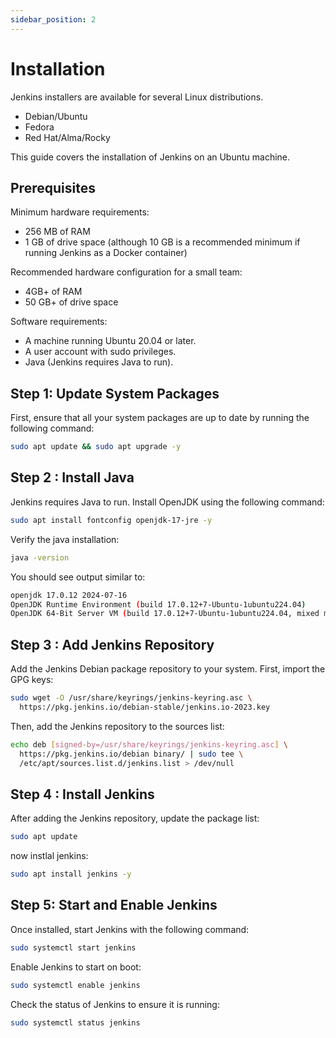 ```yaml
---
sidebar_position: 2
---
```


# Installation

Jenkins installers are available for several Linux distributions.

- Debian/Ubuntu
- Fedora
- Red Hat/Alma/Rocky

This guide covers the installation of Jenkins on an Ubuntu machine.

## Prerequisites

Minimum hardware requirements:

- 256 MB of RAM
- 1 GB of drive space (although 10 GB is a recommended minimum if running Jenkins as a Docker container)

Recommended hardware configuration for a small team:

- 4GB+ of RAM
- 50 GB+ of drive space

Software requirements:

- A machine running Ubuntu 20.04 or later.
- A user account with sudo privileges.
- Java (Jenkins requires Java to run).

## Step 1: Update System Packages

First, ensure that all your system packages are up to date by running the following command:

```bash
sudo apt update && sudo apt upgrade -y
```

## Step 2 : Install Java

Jenkins requires Java to run. Install OpenJDK using the following command:

```bash
sudo apt install fontconfig openjdk-17-jre -y
```

Verify the java installation:

```bash
java -version
```

You should see output similar to:

```bash
openjdk 17.0.12 2024-07-16
OpenJDK Runtime Environment (build 17.0.12+7-Ubuntu-1ubuntu224.04)
OpenJDK 64-Bit Server VM (build 17.0.12+7-Ubuntu-1ubuntu224.04, mixed mode, sharing)
```

## Step 3 : Add Jenkins Repository

Add the Jenkins Debian package repository to your system. First, import the GPG keys:

```bash
sudo wget -O /usr/share/keyrings/jenkins-keyring.asc \
  https://pkg.jenkins.io/debian-stable/jenkins.io-2023.key
```

Then, add the Jenkins repository to the sources list:

```bash
echo deb [signed-by=/usr/share/keyrings/jenkins-keyring.asc] \
  https://pkg.jenkins.io/debian binary/ | sudo tee \
  /etc/apt/sources.list.d/jenkins.list > /dev/null
```

## Step 4 : Install Jenkins

After adding the Jenkins repository, update the package list:

```bash
sudo apt update
```

now instlal jenkins:

```bash
sudo apt install jenkins -y
```

## Step 5: Start and Enable Jenkins

Once installed, start Jenkins with the following command:

```bash
sudo systemctl start jenkins
```

Enable Jenkins to start on boot:

```bash
sudo systemctl enable jenkins
```

Check the status of Jenkins to ensure it is running:

```bash
sudo systemctl status jenkins
```
